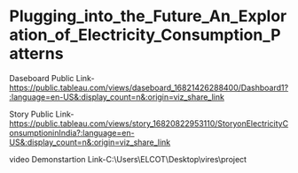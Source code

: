 # Plugging_into_the_Future_An_Exploration_of_Electricity_Consumption_Patterns


Daseboard Public Link-https://public.tableau.com/views/daseboard_16821426288400/Dashboard1?:language=en-US&:display_count=n&:origin=viz_share_link


Story Public Link-https://public.tableau.com/views/story_16820822953110/StoryonElectricityConsumptioninIndia?:language=en-US&:display_count=n&:origin=viz_share_link


video Demonstartion Link-C:\Users\ELCOT\Desktop\vires\project
